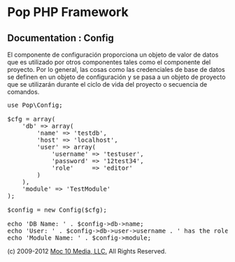 Pop PHP Framework
=================

Documentation : Config
----------------------

El componente de configuración proporciona un objeto de valor de datos que es utilizado por otros componentes tales como el componente del proyecto. Por lo general, las cosas como las credenciales de base de datos se definen en un objeto de configuración y se pasa a un objeto de proyecto que se utilizarán durante el ciclo de vida del proyecto o secuencia de comandos.


<pre>
use Pop\Config;

$cfg = array(
    'db' => array(
        'name' => 'testdb',
        'host' => 'localhost',
        'user' => array(
            'username' => 'testuser',
            'password' => '12test34',
            'role'     => 'editor'
        )
    ),
    'module' => 'TestModule'
);

$config = new Config($cfg);

echo 'DB Name: ' . $config->db->name;
echo 'User: ' . $config->db->user->username . ' has the role: ' . $config->db->user->role;
echo 'Module Name: ' . $config->module;
</pre>

(c) 2009-2012 [Moc 10 Media, LLC.](http://www.moc10media.com) All Rights Reserved.

